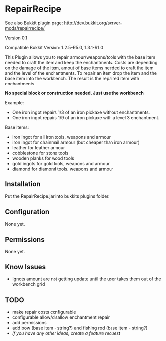RepairRecipe
============

See also Bukkit plugin page: http://dev.bukkit.org/server-mods/repairrecipe/

Version 0.1

Compatible Bukkit Version: 1.2.5-R5.0, 1.3.1-R1.0

This Plugin allows you to repair armour/weapons/tools with the base item needed to craft the item and keep the enchantments.
Costs are depending on the damage of the item, amout of base items needed to craft the item and the level of the enchantments.
To repair an item drop the item and the base item into the workbench.
The result is the repaired item with enchantments.

__No special block or construction needed. Just use the workbench__

Example:
* One iron ingot repairs 1/3 of an iron pickaxe without enchantments.
* One iron ingot repairs 1/9 of an iron pickaxe with a level 3 enchantment.

Base items:
* iron ingot for all iron tools, weapons and armour
* iron ingot for chainmail armour (but cheaper than iron armour)
* leather for leather armour
* cobblestone for stone tools
* wooden planks for wood tools
* gold ingots for gold tools, weapons and armour
* diamond for diamond tools, weapons and armour

Installation
------------

Put the RepairRecipe.jar into bukkits plugins folder.

Configuration
-------------

None yet.

Permissions
-----------

None yet.

Know Issues
-----------

* Ignots amount are not getting update until the user takes them out of the workbench grid

TODO
-----------

* make repair costs configurable
* configurable allow/disallow enchantment repair
* add permissions
* add bow (base item - string?) and fishing rod (base item - string?)
* _if you have any other ideas, create a feature request_